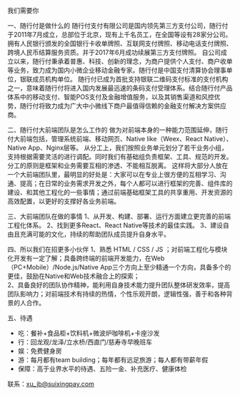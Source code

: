 我们需要你

一、随行付是做什么的
随行付支付有限公司是国内领先第三方支付公司，随行付于2011年7月成立，总部位于北京，现有上千名员工，在全国等设有28家分公司。拥有人民银行颁发的全国银行卡收单牌照、互联网支付牌照、移动电话支付牌照、跨境人民币结算服务资质。并于2017年6月成功续展第三方支付牌照。
自公司成立以来，随行付秉承着普惠、科技、创新的理念，为商户提供个人支付、商户收单等业务，致力成为国内小微企业移动金融专家。随行付是中国支付清算协会理事单位，银联成员机构单位。
随行付已成为首批支持银联二维码支付标准的支付机构之一，意味着随行付将进入国内发展最迅速的条码支付受理体系。结合随行付产品体系中的移动支付、智能POS支付及金融增值服务，以及其销售渠道和风控优势，随行付将致力成为广大中小微线下商户最值得信赖的金融支付解决方案供应商。  

二、随行付大前端团队是怎么工作的
做为对前端本身的一种能力范围延伸，随行付大前端包括，管理系统前端、移动网页、Native like（Weex、React Native）、Native App、Nginx层等。
从分工上，我们按照业务单元划分了若干业务小组，支持根据需要灵活的进行调配。同时我们有基础组负责框架、工具、规范的开发。分工的原则是框架和业务需要互相的渗透、不能相互脱离。
这样将大部分人放在一个大前端团队里，最明显的好处是：大家可以在专业上很方便的互相学习、沟通、提高；在日常的业务需求开发之外，每个人都可以进行框架的完善、组件库的建设、和其他工程化的一些事情；通过前端基础框架工具的共享重用、开发资源的高效配置，以更好的支撑好各业务前端。  

三、大前端团队在做的事情
1、从开发、构建、部署、运行方面建立更完善的前端工程化体系。
2、找到更多React、React Native等技术的最佳实践。
3、建设自由且充满可能的文化，持续的帮助团队成员提升自身水平。  

四、所以我们在招更多小伙伴
1、熟悉 HTML / CSS / JS ；对前端工程化与模块化开发有一定了解；具备跨终端的前端开发能力，在Web（PC+Mobile）/Node.js/Native App三个方向上至少精通一个方向，具备多个的更佳，鼓励在Native和Web技术融合上的探索；  
2、具备良好的团队协作精神，能利用自身技术能力提升团队整体研发效率，提高团队影响力；对前端技术有持续的热情，个性乐观开朗，逻辑性强，善于和各种背景的人合作。  

五、待遇
* 吃：餐补+食品柜+饮料机+微波炉咖啡机+卡座沙发
* 行：回龙观/龙泽/立水桥/西直门/慈寿寺早晚班车
* 娱：免费健身房
* 游：每月都有team building；每年都有远足旅游；每人都有带薪年假
* 保障：高于业界水平的待遇、五险一金、补充医疗、健康体检

联系：xu_jb@suixingpay.com
